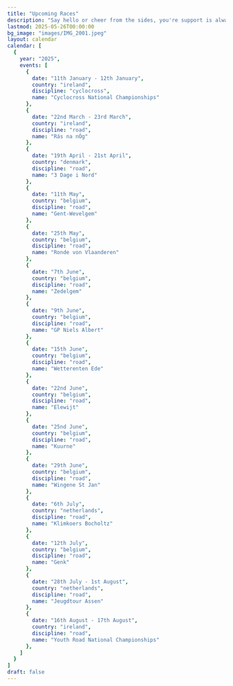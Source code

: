 ```yaml
---
title: "Upcoming Races"
description: "Say hello or cheer from the sides, you're support is always appreciated."
lastmod: 2025-05-26T00:00:00
bg_image: "images/IMG_2001.jpeg"
layout: calendar
calendar: [
  {
    year: "2025",
    events: [
      {
        date: "11th January - 12th January",
        country: "ireland",
        discipline: "cyclocross",
        name: "Cyclocross National Championships"
      },
      {
        date: "22nd March - 23rd March",
        country: "ireland",
        discipline: "road",
        name: "Rás na nÓg"
      },
      {
        date: "19th April - 21st April",
        country: "denmark",
        discipline: "road",
        name: "3 Dage i Nord"
      },
      {
        date: "11th May",
        country: "belgium",
        discipline: "road",
        name: "Gent-Wevelgem"
      },
      {
        date: "25th May",
        country: "belgium",
        discipline: "road",
        name: "Ronde von Vlaanderen"
      },
      {
        date: "7th June",
        country: "belgium",
        discipline: "road",
        name: "Zedelgem"
      },
      {
        date: "9th June",
        country: "belgium",
        discipline: "road",
        name: "GP Niels Albert"
      },
      {
        date: "15th June",
        country: "belgium",
        discipline: "road",
        name: "Wetterenten Ede"
      },
      {
        date: "22nd June",
        country: "belgium",
        discipline: "road",
        name: "Elewijt"
      },
      {
        date: "25nd June",
        country: "belgium",
        discipline: "road",
        name: "Kuurne"
      },
      {
        date: "29th June",
        country: "belgium",
        discipline: "road",
        name: "Wingene St Jan"
      },
      {
        date: "6th July",
        country: "netherlands",
        discipline: "road",
        name: "Klimkoers Bocholtz"
      },
      {
        date: "12th July",
        country: "belgium",
        discipline: "road",
        name: "Genk"
      },
      {
        date: "28th July - 1st August",
        country: "netherlands",
        discipline: "road",
        name: "Jeugdtour Assen"
      },
      {
        date: "16th August - 17th August",
        country: "ireland",
        discipline: "road",
        name: "Youth Road National Championships"
      },
    ]
  }
]
draft: false
---
```

